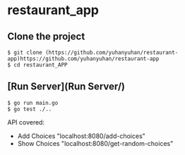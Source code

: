 # restaurant_app

## Clone the project

```
$ git clone (https://github.com/yuhanyuhan/restaurant-app)https://github.com/yuhanyuhan/restaurant-app
$ cd restaurant_APP
```

## [Run Server](Run Server/)

```
$ go run main.go
$ go test ./..
```

API covered:

* Add Choices "localhost:8080/add-choices"
* Show Choices "localhost:8080/get-random-choices"

